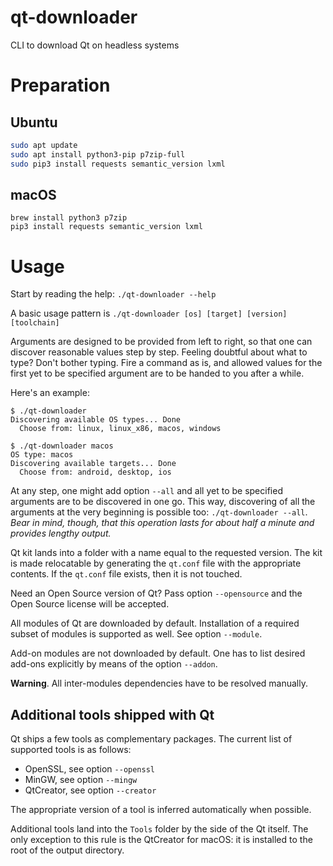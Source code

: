 # qt-downloader
CLI to download Qt on headless systems

# Preparation

## Ubuntu

```bash
sudo apt update
sudo apt install python3-pip p7zip-full
sudo pip3 install requests semantic_version lxml
```

## macOS

```
brew install python3 p7zip
pip3 install requests semantic_version lxml
```

# Usage

Start by reading the help: `./qt-downloader --help`

A basic usage pattern is `./qt-downloader [os] [target] [version] [toolchain]`

Arguments are designed to be provided from left to right, so that one can discover
reasonable values step by step. Feeling doubtful about what to type? Don't bother typing.
Fire a command as is, and allowed values for the first yet to be specified argument are to be
handed to you after a while.

Here's an example:
```
$ ./qt-downloader
Discovering available OS types... Done
  Choose from: linux, linux_x86, macos, windows

$ ./qt-downloader macos
OS type: macos
Discovering available targets... Done
  Choose from: android, desktop, ios
```

At any step, one might add option `--all` and all yet to be specified arguments are to be
discovered in one go. This way, discovering of all the arguments at the very beginning is
possible too: `./qt-downloader --all`. *Bear in mind, though, that this operation lasts for
about half a minute and provides lengthy output.*

Qt kit lands into a folder with a name equal to the requested version. The kit is made
relocatable by generating the `qt.conf` file with the appropriate contents. If the `qt.conf`
file exists, then it is not touched.

Need an Open Source version of Qt? Pass option `--opensource` and the Open Source license will
be accepted.

All modules of Qt are downloaded by default. Installation of a required subset of modules is
supported as well. See option `--module`.

Add-on modules are not downloaded by default. One has to list desired add-ons explicitly by
means of the option `--addon`.

**Warning**. All inter-modules dependencies have to be resolved manually.

## Additional tools shipped with Qt

Qt ships a few tools as complementary packages. The current list of supported tools is as follows:
- OpenSSL, see option `--openssl`
- MinGW, see option `--mingw`
- QtCreator, see option `--creator`

The appropriate version of a tool is inferred automatically when possible.

Additional tools land into the `Tools` folder by the side of the Qt itself. The only exception
to this rule is the QtCreator for macOS: it is installed to the root of the output directory.


